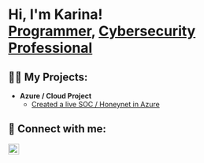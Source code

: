 <h1>Hi, I'm Karina! <br/><a href="https://github.com/Karisky-M">Programmer</a>, <a href="https://www.linkedin.com/in/karina-medina037/">Cybersecurity Professional</a> </h1>

<h2>👨‍💻 My Projects:</h2>

- <b> Azure / Cloud Project </b>
  - [Created a live SOC / Honeynet in Azure](https://github.com/Karisky-M/Cloud-SOC)


<h2> 🤳 Connect with me:</h2>

[<img align="left" alt="KarinaMedina | LinkedIn" width="22px" src="https://cdn.jsdelivr.net/npm/simple-icons@v3/icons/linkedin.svg" />][linkedin]

[linkedin]: https://linkedin.com/in/karina-medina037
